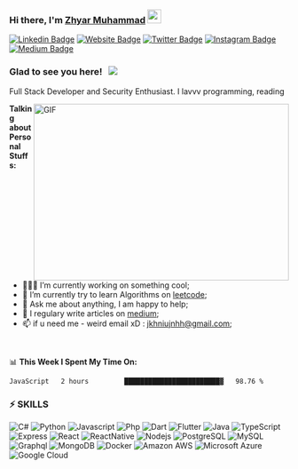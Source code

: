 ### Hi there, I'm <a href="https://github.com/Scr1pt0x-dev" target="_blank">Zhyar Muhammad</a> <img src="https://media.giphy.com/media/hvRJCLFzcasrR4ia7z/giphy.gif" width="25px">

[![Linkedin Badge](https://img.shields.io/badge/-LinkedIn-0e76a8?style=flat-square&logo=Linkedin&logoColor=white)](https://github.com/Scr1pt0x-dev)
[![Website Badge](https://img.shields.io/badge/Website-3b5998?style=flat-square&logo=google-chrome&logoColor=white)](https://github.com/Scr1pt0x-dev)
[![Twitter Badge](https://img.shields.io/badge/-Twitter-00acee?style=flat-square&logo=Twitter&logoColor=white)](https://github.com/Scr1pt0x-dev)
[![Instagram Badge](https://img.shields.io/badge/-Instagram-e4405f?style=flat-square&logo=Instagram&logoColor=white)](https://github.com/Scr1pt0x-dev)
[![Medium Badge](https://img.shields.io/badge/medium-%2312100E.svg?&style=for-square&logo=medium&logoColor=white)](https://medium.com/@zhyarr)

### Glad to see you here! &nbsp; ![](https://visitor-badge.glitch.me/badge?page_id=Scr1pt0x-dev.Scr1pt0x-dev)

Full Stack Developer and Security Enthusiast. I lavvv programming, reading

<img align="right" alt="GIF" src="https://s3.gifyu.com/images/code93b8ce6667585f40.gif" width="460" height="318" />
  

**Talking about Personal Stuffs:**

- 👨🏻‍💻 I’m currently working on something cool;
- 🚀 I’m currently try to learn Algorithms on [leetcode](https://leetcode.com);
- 💬 Ask me about anything, I am happy to help;
- 📝 I regulary write articles on [medium](https://medium.com/@zhyarr);
- 📫 if u need me - weird email xD : jkhniujnhh@gmail.com;

</br>

📊 **This Week I Spent My Time On:**
<!--START_SECTION:waka-->
```text
JavaScript   2 hours         ████████████████████████▓   98.76 % 
```
<!--END_SECTION:waka-->

### ⚡ SKILLS


![C#](https://img.shields.io/badge/C%23-239120?style=flat-square&logo=c-sharp&logoColor=white)
![Python](https://img.shields.io/badge/Python-3776AB?style=flat-square&logo=python&logoColor=white)
![Javascript](https://img.shields.io/badge/JavaScript-323330?style=flat-square&logo=javascript&logoColor=F7DF1E)
![Php](https://img.shields.io/badge/PHP-777BB4?style=flat-square&logo=php&logoColor=white)
![Dart](https://img.shields.io/badge/Dart-0175C2?style=flat-square&logo=dart&logoColor=white)
![Flutter](https://img.shields.io/badge/Flutter-02569B?style=flat-square&logo=flutter&logoColor=white)
![Java](https://img.shields.io/badge/-Java-E34A86?style=flat-square&logo=Java)
![TypeScript](https://img.shields.io/badge/-TypeScript-black?style=flat-square&logo=typescript)
![Express](https://img.shields.io/badge/Express.js-404D59?style=flat-square)
![React](https://img.shields.io/badge/React-20232A?style=flat-square&logo=react&logoColor=61DAFB)
![ReactNative](https://img.shields.io/badge/React_Native-20232A?style=flat-square&logo=react&logoColor=61DAFB)
![Nodejs](https://img.shields.io/badge/-Nodejs-black?style=flat-square&logo=Node.js)
![PostgreSQL](https://img.shields.io/badge/-PostgreSQL-336791?style=flat-square&logo=postgresql)
![MySQL](https://img.shields.io/badge/-MySQL-black?style=flat-square&logo=mysql)
![Graphql](https://img.shields.io/badge/-Graphql-E10098?style=flat-square&logo=Graphql)
![MongoDB](https://img.shields.io/badge/-MongoDB-black?style=flat-square&logo=mongodb)
![Docker](https://img.shields.io/badge/-Docker-black?style=flat-square&logo=docker)
![Amazon AWS](https://img.shields.io/badge/Amazon%20AWS-232F3E?style=flat-square&logo=amazon-aws)
![Microsoft Azure](https://img.shields.io/badge/Microsoft%20Azure-232F7E?style=flat-square&logo=microsoft-azure)
![Google Cloud](https://img.shields.io/badge/Google%20Cloud-black?style=flat-square&logo=google-cloud)

<!-- 
📈 **My GitHub Stats:**

<p>
  <img height="180em" src="https://github-readme-stats.vercel.app/api?username=Scr1pt0x-dev&show_icons=true&hide_border=true&&count_private=true&include_all_commits=true" />
  <img height="180em" src="https://github-readme-stats.vercel.app/api/top-langs/?username=Scr1pt0x-dev&exclude_repo=KNN-Image-Classification&show_icons=true&hide_border=true&layout=compact&langs_count=8"/>
</p>
-->



